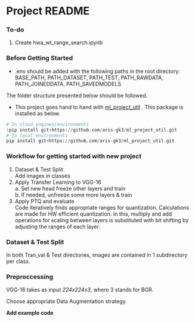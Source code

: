 # Project README

### To-do

1. Create hwa_wt_range_search.ipynb

### Before Getting Started


* .env should be added with the following paths in the root directory:  
BASE_PATH, PATH_DATASET, PATH_TEST, PATH_RAWDATA, PATH_JOINEDDATA, PATH_SAVEDMODELS   

The folder structure presented below should be followed.


* This project goes hand to hand with [ml_project_util](https://github.com/aris-gk3/ml_project_util) . This package is installed as below.

``` python
# In cloud engines/environments
!pip install git+https://github.com/aris-gk3/ml_project_util.git
# In local environments
pip install git+https://github.com/aris-gk3/ml_project_util.git
```


### Workflow for getting started with new project

1. Dataset & Test Split  
Add images in classes
2. Apply Transfer Learning to VGG-16  
a. Set new head freeze other layers and train  
b. If needed, unfreeze some more layers & train  
3. Apply PTQ and evaluate  
Code iteratively finds appropriate ranges for quantization.
Calculations are made for HW efficient quantization. In this, multiply and add operations for scaling between layers is substituted with bit shifting by adjusting the ranges of each layer.


### Dataset & Test Split 

In both Tran_val & Test directories, images are contained in 1 subdirectory per class.

### Preproccessing

VGG-16 takes as input _224x224x3_, where 3 stands for BGR.

Choose appropriate Data Augmentation strategy.


**Add example code**